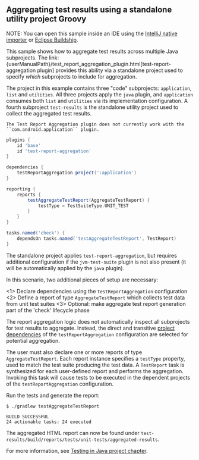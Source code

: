 ## Aggregating test results using a standalone utility project Groovy


NOTE: You can open this sample inside an IDE using the [IntelliJ native importer](https://www.jetbrains.com/help/idea/gradle.html#gradle_import_project_start) or [Eclipse Buildship](https://projects.eclipse.org/projects/tools.buildship).

This sample shows how to aggregate test results across multiple Java subprojects.  The link:{userManualPath}/test_report_aggregation_plugin.html[test-report-aggregation plugin] provides this ability via a standalone project used to specify _which_ subprojects to include for aggregation.

The project in this example contains three "code" subprojects: `application`, `list` and `utilities`.  All three projects apply the `java` plugin, and `application` consumes both `list` and `utilities` via its implementation configuration.  A fourth subproject `test-results` is the standalone utility project used to collect the aggregated test results.

```
The Test Report Aggregation plugin does not currently work with the ``com.android.application`` plugin.
```

```groovy
plugins {
    id 'base'
    id 'test-report-aggregation'
}

dependencies {
    testReportAggregation project(':application') 
}

reporting {
    reports {
        testAggregateTestReport(AggregateTestReport) { 
            testType = TestSuiteType.UNIT_TEST
        }
    }
}

tasks.named('check') {
    dependsOn tasks.named('testAggregateTestReport', TestReport) 
}
```

The standalone project applies `test-report-aggregation`, but requires additional configuration if the `jvm-test-suite` plugin is not also present (it will be automatically applied by the `java` plugin).

In this scenario, two additional pieces of setup are necessary:

<1> Declare dependencies using the `testReportAggregation` configuration
<2> Define a report of type `AggregateTestReport` which collects test data from unit test suites
<3> Optional: make aggregate test report generation part of the 'check' lifecycle phase

The report aggregation logic does not automatically inspect all subprojects for test results to aggregate. Instead, the direct and transitive [project dependencies](https://docs.gradle.org/current/samples/declaring_dependencies.html#sub:project_dependencies) of the `testReportAggregation` configuration are selected for potential aggregation.

The user must also declare one or more reports of type `AggregateTestReport`.  Each report instance specifies a `testType` property, used to match the test suite producing the test data.  A `TestReport` task is synthesized for each user-defined report and performs the aggregation.  Invoking this task will cause tests to be executed in the dependent projects of the `testReportAggregation` configuration.

Run the tests and generate the report:

```
$ ./gradlew testAggregateTestReport
```

```
BUILD SUCCESSFUL
24 actionable tasks: 24 executed
```

The aggregated HTML report can now be found under `test-results/build/reports/tests/unit-tests/aggregated-results`.

For more information, see [Testing in Java project chapter](https://docs.gradle.org/current/userguide/java_testing.html).
